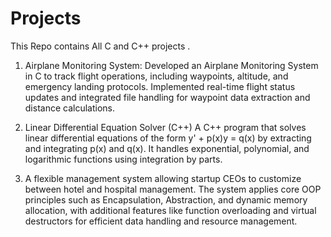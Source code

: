 # Projects
This Repo contains All C and C++ projects .

1. Airplane Monitoring System:
Developed an Airplane Monitoring System in C to track flight operations, including waypoints, altitude, and emergency landing protocols.
Implemented real-time flight status updates and integrated file handling for waypoint data extraction and distance calculations.

2. Linear Differential Equation Solver (C++)
A C++ program that solves linear differential equations of the form y' + p(x)y = q(x) by extracting and integrating p(x) and q(x). It handles exponential, polynomial, and logarithmic functions using integration by parts.

3. A flexible management system allowing startup CEOs to customize between hotel and hospital management. The system applies core OOP principles such as Encapsulation, Abstraction, and dynamic memory allocation, with additional features like function overloading and virtual destructors for efficient data handling and resource management.
